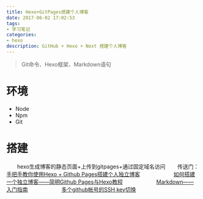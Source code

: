 ```yaml
---
title: Hexo+GitPages搭建个人博客
date: 2017-06-02 17:02:53
tags:
- 学习笔记
categories:
- hexo
description: GitHub + Hexo + Next 搭建个人博客
---
```

> Git命令、Hexo框架、Markdown语句

# 环境

* Node
* Npm
* Git

# 搭建

　　hexo生成博客的静态页面+上传到gitpages+通过固定域名访问
　　传送门：[手把手教你使用Hexo + Github Pages搭建个人独立博客](https://segmentfault.com/a/1190000004947261)
　　　　　　[如何搭建一个独立博客——简明Github Pages与Hexo教程](http://www.jianshu.com/p/05289a4bc8b2)
　　　　　　[Markdown——入门指南](http://www.jianshu.com/p/1e402922ee32/)
　　　　　　[多个github帐号的SSH key切换](http://blog.csdn.net/itmyhome1990/article/details/42643233)